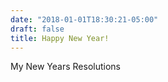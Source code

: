 ```yaml
---
date: "2018-01-01T18:30:21-05:00"
draft: false
title: Happy New Year!
---
```


My New Years Resolutions